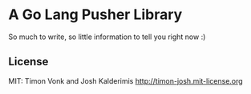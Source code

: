 A Go Lang Pusher Library
========================

So much to write, so little information to tell you right now :)


## License

MIT: Timon Vonk and Josh Kalderimis http://timon-josh.mit-license.org